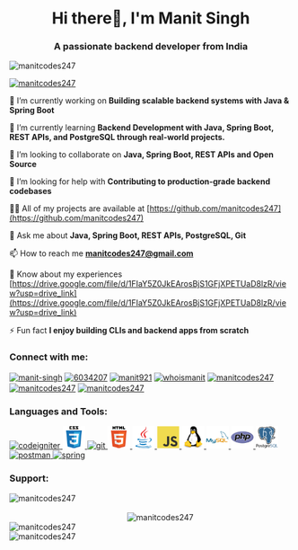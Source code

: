 <h1 align="center">Hi there👋, I'm Manit Singh</h1>
<h3 align="center">A passionate backend developer from India</h3>

<p align="left"> <img src="https://komarev.com/ghpvc/?username=manitcodes247&label=Profile%20views&color=0e75b6&style=flat" alt="manitcodes247" /> </p>

<p align="left"> <a href="https://github.com/ryo-ma/github-profile-trophy"><img src="https://github-profile-trophy.vercel.app/?username=manitcodes247" alt="manitcodes247" /></a> </p>

🔭 I’m currently working on **Building scalable backend systems with Java & Spring Boot**

🌱 I’m currently learning **Backend Development with Java, Spring Boot, REST APIs, and PostgreSQL through real-world projects.**

👯 I’m looking to collaborate on **Java, Spring Boot, REST APIs and Open Source**

🤝 I’m looking for help with **Contributing to production-grade backend codebases**

👨‍💻 All of my projects are available at [https://github.com/manitcodes247](https://github.com/manitcodes247)

💬 Ask me about **Java, Spring Boot, REST APIs, PostgreSQL, Git**

📫 How to reach me **manitcodes247@gmail.com**

📄 Know about my experiences [https://drive.google.com/file/d/1FIaY5Z0JkEArosBjS1GFjXPETUaD8lzR/view?usp=drive_link](https://drive.google.com/file/d/1FIaY5Z0JkEArosBjS1GFjXPETUaD8lzR/view?usp=drive_link)

⚡ Fun fact **I enjoy building CLIs and backend apps from scratch**

<h3 align="left">Connect with me:</h3>
<p align="left">
<a href="https://linkedin.com/in/manit-singh" target="blank"><img align="center" src="https://raw.githubusercontent.com/rahuldkjain/github-profile-readme-generator/master/src/images/icons/Social/linked-in-alt.svg" alt="manit-singh" height="30" width="40" /></a>
<a href="https://stackoverflow.com/users/6034207" target="blank"><img align="center" src="https://raw.githubusercontent.com/rahuldkjain/github-profile-readme-generator/master/src/images/icons/Social/stack-overflow.svg" alt="6034207" height="30" width="40" /></a>
<a href="https://fb.com/manit921" target="blank"><img align="center" src="https://raw.githubusercontent.com/rahuldkjain/github-profile-readme-generator/master/src/images/icons/Social/facebook.svg" alt="manit921" height="30" width="40" /></a>
<a href="https://instagram.com/whoismanit" target="blank"><img align="center" src="https://raw.githubusercontent.com/rahuldkjain/github-profile-readme-generator/master/src/images/icons/Social/instagram.svg" alt="whoismanit" height="30" width="40" /></a>
<a href="https://www.youtube.com/c/manitcodes247" target="blank"><img align="center" src="https://raw.githubusercontent.com/rahuldkjain/github-profile-readme-generator/master/src/images/icons/Social/youtube.svg" alt="manitcodes247" height="30" width="40" /></a>
<a href="https://www.leetcode.com/manitcodes247" target="blank"><img align="center" src="https://raw.githubusercontent.com/rahuldkjain/github-profile-readme-generator/master/src/images/icons/Social/leet-code.svg" alt="manitcodes247" height="30" width="40" /></a>
<a href="https://discord.gg/manitcodes247" target="blank"><img align="center" src="https://raw.githubusercontent.com/rahuldkjain/github-profile-readme-generator/master/src/images/icons/Social/discord.svg" alt="manitcodes247" height="30" width="40" /></a>
</p>

<h3 align="left">Languages and Tools:</h3>
<p align="left"> <a href="https://codeigniter.com" target="_blank" rel="noreferrer"> <img src="https://cdn.worldvectorlogo.com/logos/codeigniter.svg" alt="codeigniter" width="40" height="40"/> </a> <a href="https://www.w3schools.com/css/" target="_blank" rel="noreferrer"> <img src="https://raw.githubusercontent.com/devicons/devicon/master/icons/css3/css3-original-wordmark.svg" alt="css3" width="40" height="40"/> </a> <a href="https://git-scm.com/" target="_blank" rel="noreferrer"> <img src="https://www.vectorlogo.zone/logos/git-scm/git-scm-icon.svg" alt="git" width="40" height="40"/> </a> <a href="https://www.w3.org/html/" target="_blank" rel="noreferrer"> <img src="https://raw.githubusercontent.com/devicons/devicon/master/icons/html5/html5-original-wordmark.svg" alt="html5" width="40" height="40"/> </a> <a href="https://www.java.com" target="_blank" rel="noreferrer"> <img src="https://raw.githubusercontent.com/devicons/devicon/master/icons/java/java-original.svg" alt="java" width="40" height="40"/> </a> <a href="https://developer.mozilla.org/en-US/docs/Web/JavaScript" target="_blank" rel="noreferrer"> <img src="https://raw.githubusercontent.com/devicons/devicon/master/icons/javascript/javascript-original.svg" alt="javascript" width="40" height="40"/> </a> <a href="https://www.linux.org/" target="_blank" rel="noreferrer"> <img src="https://raw.githubusercontent.com/devicons/devicon/master/icons/linux/linux-original.svg" alt="linux" width="40" height="40"/> </a> <a href="https://www.mysql.com/" target="_blank" rel="noreferrer"> <img src="https://raw.githubusercontent.com/devicons/devicon/master/icons/mysql/mysql-original-wordmark.svg" alt="mysql" width="40" height="40"/> </a> <a href="https://www.php.net" target="_blank" rel="noreferrer"> <img src="https://raw.githubusercontent.com/devicons/devicon/master/icons/php/php-original.svg" alt="php" width="40" height="40"/> </a> <a href="https://www.postgresql.org" target="_blank" rel="noreferrer"> <img src="https://raw.githubusercontent.com/devicons/devicon/master/icons/postgresql/postgresql-original-wordmark.svg" alt="postgresql" width="40" height="40"/> </a> <a href="https://postman.com" target="_blank" rel="noreferrer"> <img src="https://www.vectorlogo.zone/logos/getpostman/getpostman-icon.svg" alt="postman" width="40" height="40"/> </a> <a href="https://spring.io/" target="_blank" rel="noreferrer"> <img src="https://www.vectorlogo.zone/logos/springio/springio-icon.svg" alt="spring" width="40" height="40"/> </a> </p>

<h3 align="left">Support:</h3>
<p><a href="https://www.buymeacoffee.com/manitcodes247"> <img align="left" src="https://cdn.buymeacoffee.com/buttons/v2/default-yellow.png" height="50" width="210" alt="manitcodes247" /></a></p><br><br>

<div class="block sm:flex sm:justify-center sm:items-start"><div class="text-center mx-4 mb-4"><img src="https://github-readme-stats.vercel.app/api/top-langs?username=manitcodes247&amp;show_icons=true&amp;locale=en&amp;layout=compact" alt="manitcodes247"></div><div class="text-center mx-4 mb-4"><img src="https://github-readme-stats.vercel.app/api?username=manitcodes247&amp;show_icons=true&amp;locale=en" alt="manitcodes247"></div><div class="text-center mx-4 mb-4"><img src="https://github-readme-streak-stats.herokuapp.com/?user=manitcodes247&amp;" alt="manitcodes247"></div></div>
